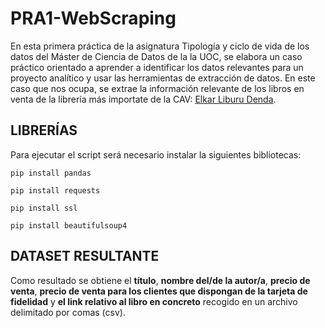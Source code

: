 # PRA1-WebScraping

En esta primera práctica de la asignatura Tipología y ciclo de vida de los datos del Máster de Ciencia de Datos de la la UOC, se elabora un caso práctico orientado a aprender a identificar los datos relevantes para un proyecto analítico y usar las herramientas de extracción de datos. En este caso que nos ocupa, se extrae la información relevante de los libros en venta de la librería más importate de la CAV: [Elkar Liburu Denda](https://www.elkar.eus/).

## LIBRERÍAS

Para ejecutar el script será necesario instalar la siguientes bibliotecas:

`pip install pandas` 

`pip install requests`

`pip install ssl`

`pip install beautifulsoup4`

## DATASET RESULTANTE

Como resultado se obtiene el **título**, **nombre del/de la autor/a**, **precio de venta**, **precio de venta para los clientes que dispongan de la tarjeta de fidelidad** y **el link relativo al libro en concreto** recogido en un archivo delimitado por comas (csv). 


